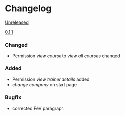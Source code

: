 # Changelog

[Unreleased]

[0.1.1]
### Changed
- Permission *view course* to *view all courses* changed

### Added
- Permission *view trainer details* added
- *change company* on start page

### Bugfix
- corrected FeV paragraph

[Unreleased]: https://github.com/prevplan/ausbilder.org/compare/v0.1.1...master
[0.1.1]: https://github.com/prevplan/ausbilder.org/compare/v0.1...v0.1.1